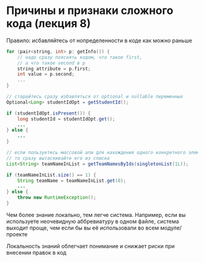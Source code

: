 # Причины и признаки сложного кода (лекция 8)

Правило: исбавляйтесь от нопределенности в коде как можно раньше

```c++
for (pair<string, int> p: getInfo()) {
    // надо сразу пояснять кодом, что такое first, 
    // а что такое second в p
    string attribute = p.first;
    int value = p.second;
    ...
} 
```

```java
// старайтесь сразу избавляться от optional и nullable переменных
Optional<Long> studentIdOpt = getStudentId();

if (studentIdOpt.isPresent()) {
    long studentId = studentIdOpt.get();
    ...
} else {
    ...
}
```

```java
// если пользуетесь массовой апи для нахождения одного конкретного элемента
// то сразу вытаскивайте его из списка
List<String> teamNameInList = getTeamNamesByIds(singletonList(1L));

if (teamNameInList.size() == 1) {
    String teamName = teamNameInList.get(0);
    ...
} else {
    throw new RuntimeException();
}
```

Чем более знание локально, тем легче система. Например, если вы используете неочевидную аббревиатуру в одном файле, система выходит проще, чем если бы вы её использовали во всем модуле/проекте

Локальность знаний облегчает понимание и снижает риски при внесении правок в код

